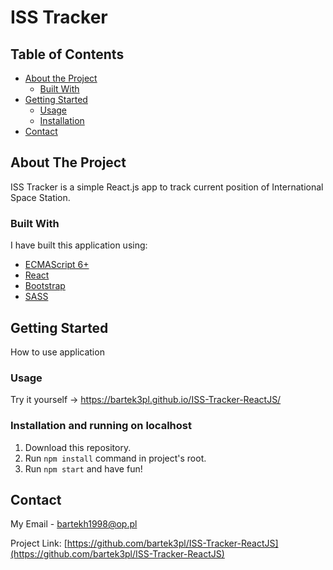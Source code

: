 # ISS Tracker


<!-- TABLE OF CONTENTS -->
## Table of Contents
* [About the Project](#about-the-project)
  * [Built With](#built-with)
* [Getting Started](#getting-started)
  * [Usage](#usage)
  * [Installation](#installation)
* [Contact](#contact)
 
 
 
<!-- ABOUT THE PROJECT -->
## About The Project
ISS Tracker is a simple React.js app to track current position of International Space Station. 
 
### Built With
I have built this application using:
* [ECMAScript 6+](https://developer.mozilla.org/en-US/docs/Web/JavaScript/Language_Resources) 
* [React](https://reactjs.org/)
* [Bootstrap](https://popmotion.io/)
* [SASS](https://sass-lang.com/e)
 
 
<!-- GETTING STARTED -->
## Getting Started
 
How to use application
 
### Usage
 
Try it yourself -> https://bartek3pl.github.io/ISS-Tracker-ReactJS/ 
 
### Installation and running on localhost
 
1. Download this repository.
2. Run ```npm install``` command in project's root.
3. Run ```npm start``` and have fun!
 
<!-- CONTACT -->
## Contact
 
My Email - bartekh1998@op.pl
 
Project Link: [https://github.com/bartek3pl/ISS-Tracker-ReactJS](https://github.com/bartek3pl/ISS-Tracker-ReactJS)


